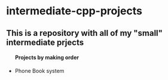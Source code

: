 # intermediate-cpp-projects
<h2>This is a repository with all of my "small" intermediate prjects</h2>

<ul>
  <h4>Projects by making order</h4>
  <li>Phone Book system</li>
</ul>

